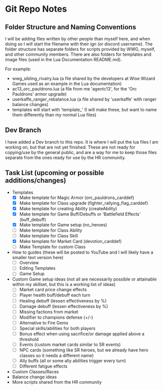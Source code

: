 # Git Repo Notes

## Folder Structure and Naming Conventions

I will be adding files written by other people than myself here, and when doing so I will start the filename with their ign (or discord username). The folder structure has separate folders for scripts provided by WWG, myself, and other community members. There are also folders for templates and image files (used in the Lua Documentation README.md).

For example:

- wwg_sibling_rivalry.lua (a file shared by the developers at Wise Wizard Games used as an example in the Lua documentation)
- ac13_orc_pauldrons.lua (a file from me 'agentc13', for the 'Orc Pauldrons' armor upgrade)
- userkaffe_ranger_rebalance.lua (a file shared by 'userkaffe' with ranger balance changes)
- templates will start with 'template\_' (I will make these, but want to name them differently than my normal Lua files)

## Dev Branch

I have added a Dev branch to this repo. It is where I will put the lua files I am working on, but that are not yet finished. These are not ready for copying/use by the general public, and are a way for me to keep those files separate from the ones ready for use by the HR community.

## Task List (upcoming or possible additions/changes)

- Templates
  - [x] Make template for Magic Armor (orc_pauldrons_carddef)
  - [x] Make template for Class upgrade (fighter_rallying_flag_carddef)
  - [x] Make template for creating Ability (createAbility)
  - [x] Make template for Game Buff/Debuffs or 'Battlefield Effects' (buff_debuff)
  - [x] Make template for Game setup (no_heroes)
  - [ ] Make template for Class Ability
  - [ ] Make template for Class Skill
  - [x] Make template for Market Card (devotion_carddef)
  - [ ] Make Template for custom Class
- How to guides (these will be posted to YouTube and I will likely have a smaller text version here)
  - [ ] Overview
  - [ ] Editing Templates
  - [ ] Game Setup
- Custom Game setup ideas (not all are necessarily possible or attainable within my skillset, but this is a working list of ideas)
  - [ ] Market card price change effects
  - [ ] Player health buff/debuff each turn
  - [ ] Healing debuff (lessen effectiveness by %)
  - [ ] Damage debuff (lessen effectiveness by %)
  - [ ] Missing factions from market
  - [ ] Modifier to champions defense (+/-)
  - [ ] Alternative to Fire Gems
  - [ ] Special skills/abilities for both players
  - [ ] Bonus effect when using sacrifice/or damage applied above a threshold
  - [ ] Events (custom market cards similar to SR events)
  - [ ] NPC cards (something like SR heroes, but we already have hero classes so it needs a different name)
  - [ ] Ally buffs (all or some ally abilities trigger every turn)
  - [ ] Different fatigue effects
- Custom Classes/Races
- Balance change ideas
- More scripts shared from the HR community
